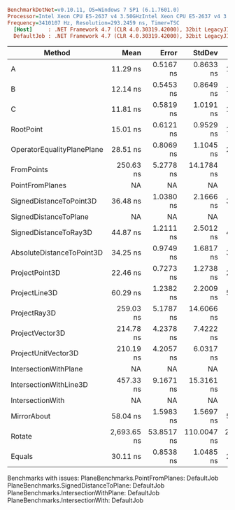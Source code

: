 ``` ini

BenchmarkDotNet=v0.10.11, OS=Windows 7 SP1 (6.1.7601.0)
Processor=Intel Xeon CPU E5-2637 v4 3.50GHzIntel Xeon CPU E5-2637 v4 3.50GHz, ProcessorCount=16
Frequency=3410107 Hz, Resolution=293.2459 ns, Timer=TSC
  [Host]     : .NET Framework 4.7 (CLR 4.0.30319.42000), 32bit LegacyJIT-v4.7.2117.0
  DefaultJob : .NET Framework 4.7 (CLR 4.0.30319.42000), 32bit LegacyJIT-v4.7.2117.0


```
|                     Method |        Mean |      Error |      StdDev |      Median |  Gen 0 | Allocated |
|--------------------------- |------------:|-----------:|------------:|------------:|-------:|----------:|
|                          A |    11.29 ns |  0.5167 ns |   0.8633 ns |    11.12 ns |      - |       0 B |
|                          B |    12.14 ns |  0.5453 ns |   0.8649 ns |    12.22 ns |      - |       0 B |
|                          C |    11.81 ns |  0.5819 ns |   1.0191 ns |    11.40 ns |      - |       0 B |
|                  RootPoint |    15.01 ns |  0.6121 ns |   0.9529 ns |    14.92 ns |      - |       0 B |
| OperatorEqualityPlanePlane |    28.51 ns |  0.8069 ns |   1.1045 ns |    28.31 ns |      - |       0 B |
|                 FromPoints |   250.63 ns |  5.2778 ns |  14.1784 ns |   248.78 ns |      - |       0 B |
|            PointFromPlanes |          NA |         NA |          NA |          NA |    N/A |       N/A |
|    SignedDistanceToPoint3D |    36.48 ns |  1.0380 ns |   2.1666 ns |    36.56 ns |      - |       0 B |
|      SignedDistanceToPlane |          NA |         NA |          NA |          NA |    N/A |       N/A |
|      SignedDistanceToRay3D |    44.87 ns |  1.2111 ns |   2.5012 ns |    44.73 ns |      - |       0 B |
|  AbsoluteDistanceToPoint3D |    34.25 ns |  0.9749 ns |   1.6817 ns |    34.16 ns |      - |       0 B |
|             ProjectPoint3D |    22.46 ns |  0.7273 ns |   1.2738 ns |    22.70 ns |      - |       0 B |
|              ProjectLine3D |    60.29 ns |  1.2382 ns |   2.2009 ns |    59.08 ns |      - |       0 B |
|               ProjectRay3D |   259.03 ns |  5.1787 ns |  14.6066 ns |   258.34 ns |      - |       0 B |
|            ProjectVector3D |   214.78 ns |  4.2378 ns |   7.4222 ns |   213.74 ns |      - |       0 B |
|        ProjectUnitVector3D |   210.19 ns |  4.2057 ns |   6.0317 ns |   211.63 ns |      - |       0 B |
|      IntersectionWithPlane |          NA |         NA |          NA |          NA |    N/A |       N/A |
|     IntersectionWithLine3D |   457.33 ns |  9.1671 ns |  15.3161 ns |   455.26 ns |      - |       0 B |
|           IntersectionWith |          NA |         NA |          NA |          NA |    N/A |       N/A |
|                MirrorAbout |    58.04 ns |  1.5983 ns |   1.5697 ns |    57.82 ns |      - |       0 B |
|                     Rotate | 2,693.65 ns | 53.8517 ns | 110.0047 ns | 2,699.94 ns | 0.8621 |    4536 B |
|                     Equals |    30.11 ns |  0.8538 ns |   1.0485 ns |    29.93 ns |      - |       0 B |

Benchmarks with issues:
  PlaneBenchmarks.PointFromPlanes: DefaultJob
  PlaneBenchmarks.SignedDistanceToPlane: DefaultJob
  PlaneBenchmarks.IntersectionWithPlane: DefaultJob
  PlaneBenchmarks.IntersectionWith: DefaultJob
